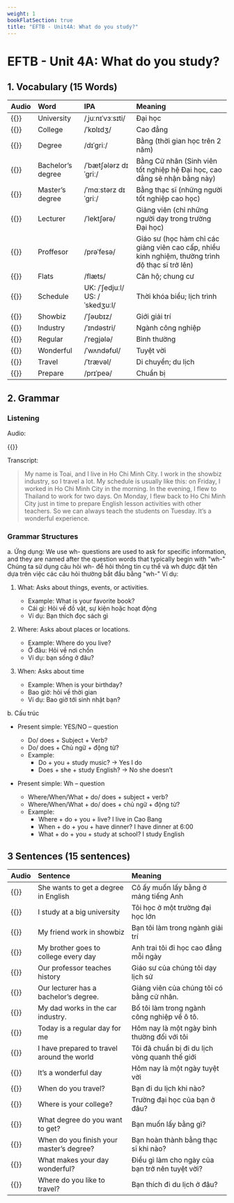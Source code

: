 ```yaml
---
weight: 1
bookFlatSection: true
title: "EFTB - Unit4A: What do you study?"
---
```


# EFTB - Unit 4A: What do you study?

## 1. Vocabulary (15 Words)
| Audio                                                                       | Word              | IPA                  | Meaning                                                                                          |
|:----------------------------------------------------------------------------|:------------------|:---------------------|:-------------------------------------------------------------------------------------------------|
| {{<audio-player src="audio/unit4a/vocabularies/00_University.wav">}}        | University        | /ˌjuːnɪˈvɜːsɪti/     | Đại học                                                                                          |
| {{<audio-player src="audio/unit4a/vocabularies/01_College.wav">}}           | College           | /ˈkɒlɪdʒ/            | Cao đẳng                                                                                         |
| {{<audio-player src="audio/unit4a/vocabularies/02_Degree.wav">}}            | Degree            | /dɪˈɡriː/            | Bằng (thời gian học trên 2 năm)                                                                  |
| {{<audio-player src="audio/unit4a/vocabularies/03_Bachelor’s_degree.wav">}} | Bachelor’s degree | /ˈbætʃələrz dɪˈɡriː/ | Bằng Cử nhân (Sinh viên tốt nghiệp hệ Đại học, cao đẳng sẽ nhận bằng này)                        |
| {{<audio-player src="audio/unit4a/vocabularies/04_Master’s_degree.wav">}}   | Master’s degree   | /ˈmɑːstərz dɪˈɡriː/  | Bằng thạc sĩ (những người tốt nghiệp cao học)                                                    |
| {{<audio-player src="audio/unit4a/vocabularies/05_Lecturer.wav">}}          | Lecturer          | /ˈlektʃərə/          | Giảng viên (chỉ những người dạy trong trường Đại học)                                            |
| {{<audio-player src="audio/unit4a/vocabularies/06_Proffesor.wav">}}         | Proffesor         | /prəˈfesə/           | Giáo sư (học hàm chỉ các giảng viên cao cấp, nhiều kinh nghiệm, thường trình độ thạc sĩ trở lên) |
| {{<audio-player src="audio/unit4a/vocabularies/07_Flats.wav">}}             | Flats             | /flæts/              | Căn hộ; chung cư                                                                                 |
| {{<audio-player src="audio/unit4a/vocabularies/08_Schedule.wav">}}          | Schedule          | UK: /ˈʃedjuːl/ US: /ˈskedʒuːl/       | Thời khóa biểu; lịch trình                                                                       |
| {{<audio-player src="audio/unit4a/vocabularies/09_Showbiz.wav">}}           | Showbiz           | /ˈʃəʊbɪz/            | Giới giải trí                                                                                    |
| {{<audio-player src="audio/unit4a/vocabularies/10_Industry.wav">}}          | Industry          | /ˈɪndəstri/          | Ngành công nghiệp                                                                                |
| {{<audio-player src="audio/unit4a/vocabularies/11_Regular.wav">}}           | Regular           | /ˈreɡjələ/           | Bình thường                                                                                      |
| {{<audio-player src="audio/unit4a/vocabularies/12_Wonderful.wav">}}         | Wonderful         | /ˈwʌndəfʊl/          | Tuyệt vời                                                                                        |
| {{<audio-player src="audio/unit4a/vocabularies/13_Travel.wav">}}            | Travel            | /ˈtrævəl/            | Di chuyển; du lịch                                                                               |
| {{<audio-player src="audio/unit4a/vocabularies/14_Prepare.wav">}}           | Prepare           | /prɪˈpeə/            | Chuẩn bị                                                                                         |

## 2. Grammar
### Listening
Audio:

{{<audio-with-controls src="audio/unit4a/listening/Toai_slow_reading.mp3">}}

Transcript:
> My name is Toai, and I live in Ho Chi Minh City. I work in the showbiz industry, so I travel a lot. My schedule is usually like this: on Friday, I worked in Ho Chi Minh City in the morning. In the evening, I flew to Thailand to work for two days. On Monday, I flew back to Ho Chi Minh City just in time to prepare English lesson activities with other teachers. So we can always teach the students on Tuesday. It’s a wonderful experience.

### Grammar Structures

a. Ứng dụng:
We use wh- questions are used to ask for specific information, and they are named after the question words that typically begin with "wh-"
Chúng ta sử dụng câu hỏi wh- để hỏi thông tin cụ thể và wh được đặt tên dựa trên việc các câu hỏi thường bắt đầu bằng "wh-"
Ví dụ:

1. What: Asks about things, events, or activities. 
    - Example: What is your favorite book?
    - Cái gì: Hỏi về đồ vật, sự kiện hoặc hoạt động
    - Ví dụ: Bạn thích đọc sách gì

2. Where: Asks about places or locations.
    - Example: Where do you live?
    - Ở đâu: Hỏi về nơi chốn
    - Ví dụ:  bạn sống ở đâu?


3. When: Asks about time
    - Example: When is your birthday?
    - Bao giờ: hỏi về thời gian
    - Ví dụ: Bao giờ tới sinh nhật bạn?

b. Cấu trúc
* Present simple: YES/NO – question 
    - Do/ does + Subject + Verb?
    - Do/ does + Chủ ngữ + động từ?
    - Example: 
        + Do + you + study music? -> Yes I do
        + Does + she + study English? -> No she doesn’t

* Present simple: Wh – question
    - Where/When/What + do/ does + subject + verb?
    - Where/When/What + do/ does + chủ ngữ + động từ?
    - Example: 
        + Where + do + you + live? I live in Cao Bang
        + When + do + you + have dinner? I have dinner at 6:00
        + What + do + you + study at school? I study English

## 3 Sentences (15 sentences)
| Audio                                                                                             | Sentence                                   | Meaning                                         |
|:--------------------------------------------------------------------------------------------------|:-------------------------------------------|:------------------------------------------------|
| {{<audio-player src="audio/unit4a/sentences/00_She_wants_to_get_a_degree_in_English.wav">}}       | She wants to get a degree in English       | Cô ấy muốn lấy bằng ở mảng tiếng Anh            |
| {{<audio-player src="audio/unit4a/sentences/01_I_study_at_a_big_university.wav">}}                | I study at a big university                | Tôi học ở một trường đại học lớn                |
| {{<audio-player src="audio/unit4a/sentences/02_My_friend_work_in_showbiz.wav">}}                  | My friend work in showbiz                  | Bạn tôi làm trong ngành giải trí                |
| {{<audio-player src="audio/unit4a/sentences/03_My_brother_goes_to_college_every_day.wav">}}       | My brother goes to college every day       | Anh trai tôi đi học cao đẳng mỗi ngày           |
| {{<audio-player src="audio/unit4a/sentences/04_Our_professor_teaches_history.wav">}}              | Our professor teaches history              | Giáo sư của chúng tôi dạy lịch sử               |
| {{<audio-player src="audio/unit4a/sentences/05_Our_lecturer_has_a_bachelor’s_degree.wav">}}       | Our lecturer has a bachelor’s degree.      | Giảng viên của chúng tôi có bằng cử nhân.       |
| {{<audio-player src="audio/unit4a/sentences/06_My_dad_works_in_the_car_industry.wav">}}           | My dad works in the car industry.          | Bố tôi làm trong ngành công nghiệp về ô tô.     |
| {{<audio-player src="audio/unit4a/sentences/07_Today_is_a_regular_day_for_me.wav">}}              | Today is a regular day for me              | Hôm nay là một ngày bình thường đối với tôi     |
| {{<audio-player src="audio/unit4a/sentences/08_I_have_prepared_to_travel_around_the_world.wav">}} | I have prepared to travel around the world | Tôi đã chuẩn bị đi du lịch vòng quanh thế giới  |
| {{<audio-player src="audio/unit4a/sentences/09_It’s_a_wonderful_day.wav">}}                       | It’s a wonderful day                       | Hôm nay là một ngày tuyệt vời                   |
| {{<audio-player src="audio/unit4a/sentences/10_When_do_you_travel.wav">}}                         | When do you travel?                        | Bạn đi du lịch khi nào?                         |
| {{<audio-player src="audio/unit4a/sentences/11_Where_is_your_college.wav">}}                      | Where is your college?                     | Trường đại học của bạn ở đâu?                   |
| {{<audio-player src="audio/unit4a/sentences/12_What_degree_do_you_want_to_get.wav">}}             | What degree do you want to get?            | Bạn muốn lấy bằng gì?                           |
| {{<audio-player src="audio/unit4a/sentences/13_When_do_you_finish_your_master’s_degree.wav">}}    | When do you finish your master’s degree?   | Bạn hoàn thành bằng thạc sĩ khi nào?            |
| {{<audio-player src="audio/unit4a/sentences/14_What_makes_your_day_wonderful.wav">}}              | What makes your day wonderful?             | Điều gì làm cho ngày của bạn trở nên tuyệt vời? |
| {{<audio-player src="audio/unit4a/sentences/15_Where_do_you_like_to_travel.wav">}}                | Where do you like to travel?               | Bạn thích đi du lịch ở đâu?                     |
